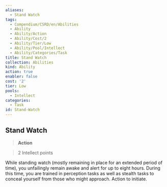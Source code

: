 ```yaml
---
aliases:
  - Stand Watch
tags:
  - Compendium/CSRD/en/Abilities
  - Ability
  - Ability/Action
  - Ability/Cost/2
  - Ability/Tier/Low
  - Ability/Pool/Intellect
  - Ability/Categories/Task
title: Stand Watch
collection: Abilities
kind: Ability
action: true
enabler: false
cost: '2'
tier: Low
pools:
  - Intellect
categories:
  - Task
id: Stand-Watch
---
```

## Stand Watch    
>**Action**    
>2 Intellect points  
    
While standing watch (mostly remaining in place for an extended period of time), you unfailingly remain awake and alert for up to eight hours. During this time, you are trained in perception tasks as well as stealth tasks to conceal yourself from those who might approach. Action to initiate.
